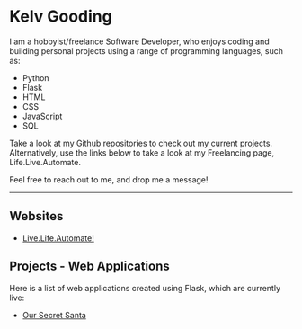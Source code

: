 # Kelv Gooding

I am a hobbyist/freelance Software Developer, who enjoys coding and building personal projects using a range of programming languages, such as:

* Python
* Flask
* HTML
* CSS
* JavaScript
* SQL

Take a look at my Github repositories to check out my current projects. Alternatively, use the links below to take a look at my Freelancing page, Life.Live.Automate.

Feel free to reach out to me, and drop me a message!

---

## **Websites**

* [Live.Life.Automate!](https://livelifeautomate.co.uk/)

## **Projects - Web Applications**

Here is a list of web applications created using Flask, which are currently live:

* [Our Secret Santa](https://www.oursecretsanta.co.uk/)

<!---
KGoodz93/KGoodz93 is a ✨ special ✨ repository because its `README.md` (this file) appears on your GitHub profile.
You can click the Preview link to take a look at your changes.
--->
